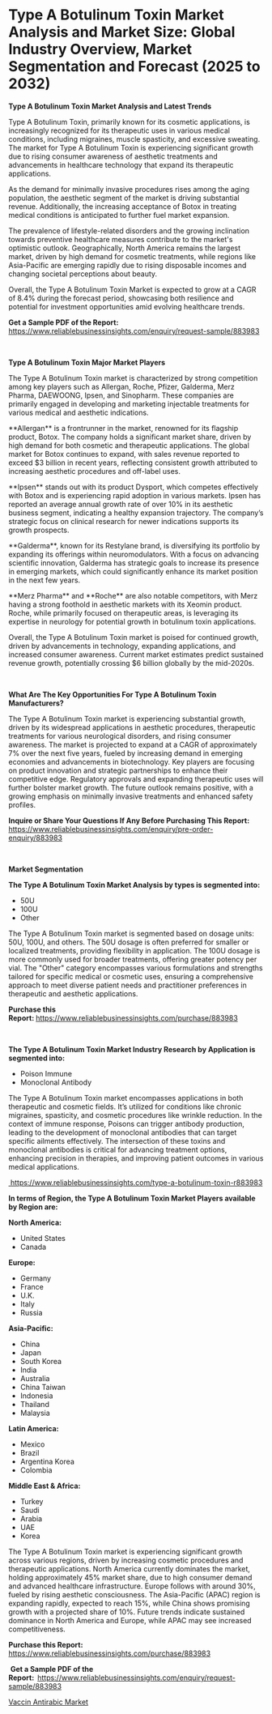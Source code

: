 <p><h1>Type A Botulinum Toxin Market Analysis and Market Size: Global Industry Overview, Market Segmentation and Forecast (2025 to 2032)</h1></p><p><strong>Type A Botulinum Toxin Market Analysis and Latest Trends</strong></p>
<p><p>Type A Botulinum Toxin, primarily known for its cosmetic applications, is increasingly recognized for its therapeutic uses in various medical conditions, including migraines, muscle spasticity, and excessive sweating. The market for Type A Botulinum Toxin is experiencing significant growth due to rising consumer awareness of aesthetic treatments and advancements in healthcare technology that expand its therapeutic applications. </p><p>As the demand for minimally invasive procedures rises among the aging population, the aesthetic segment of the market is driving substantial revenue. Additionally, the increasing acceptance of Botox in treating medical conditions is anticipated to further fuel market expansion. </p><p>The prevalence of lifestyle-related disorders and the growing inclination towards preventive healthcare measures contribute to the market's optimistic outlook. Geographically, North America remains the largest market, driven by high demand for cosmetic treatments, while regions like Asia-Pacific are emerging rapidly due to rising disposable incomes and changing societal perceptions about beauty. </p><p>Overall, the Type A Botulinum Toxin Market is expected to grow at a CAGR of 8.4% during the forecast period, showcasing both resilience and potential for investment opportunities amid evolving healthcare trends.</p></p>
<p><strong>Get a Sample PDF of the Report:&nbsp;</strong> <a href="https://www.reliablebusinessinsights.com/enquiry/request-sample/883983?utm_campaign=2794&utm_medium=2&utm_source=Github&utm_content=ia&utm_term=08032025&utm_id=type-a-botulinum-toxin">https://www.reliablebusinessinsights.com/enquiry/request-sample/883983</a></p>
<p>&nbsp;</p>
<p><strong>Type A Botulinum Toxin Major Market Players</strong></p>
<p><p>The Type A Botulinum Toxin market is characterized by strong competition among key players such as Allergan, Roche, Pfizer, Galderma, Merz Pharma, DAEWOONG, Ipsen, and Sinopharm. These companies are primarily engaged in developing and marketing injectable treatments for various medical and aesthetic indications.</p><p>**Allergan** is a frontrunner in the market, renowned for its flagship product, Botox. The company holds a significant market share, driven by high demand for both cosmetic and therapeutic applications. The global market for Botox continues to expand, with sales revenue reported to exceed $3 billion in recent years, reflecting consistent growth attributed to increasing aesthetic procedures and off-label uses.</p><p>**Ipsen** stands out with its product Dysport, which competes effectively with Botox and is experiencing rapid adoption in various markets. Ipsen has reported an average annual growth rate of over 10% in its aesthetic business segment, indicating a healthy expansion trajectory. The company’s strategic focus on clinical research for newer indications supports its growth prospects.</p><p>**Galderma**, known for its Restylane brand, is diversifying its portfolio by expanding its offerings within neuromodulators. With a focus on advancing scientific innovation, Galderma has strategic goals to increase its presence in emerging markets, which could significantly enhance its market position in the next few years.</p><p>**Merz Pharma** and **Roche** are also notable competitors, with Merz having a strong foothold in aesthetic markets with its Xeomin product. Roche, while primarily focused on therapeutic areas, is leveraging its expertise in neurology for potential growth in botulinum toxin applications.</p><p>Overall, the Type A Botulinum Toxin market is poised for continued growth, driven by advancements in technology, expanding applications, and increased consumer awareness. Current market estimates predict sustained revenue growth, potentially crossing $6 billion globally by the mid-2020s.</p></p>
<p>&nbsp;</p>
<p><strong>What Are The Key Opportunities For Type A Botulinum Toxin Manufacturers?</strong></p>
<p><p>The Type A Botulinum Toxin market is experiencing substantial growth, driven by its widespread applications in aesthetic procedures, therapeutic treatments for various neurological disorders, and rising consumer awareness. The market is projected to expand at a CAGR of approximately 7% over the next five years, fueled by increasing demand in emerging economies and advancements in biotechnology. Key players are focusing on product innovation and strategic partnerships to enhance their competitive edge. Regulatory approvals and expanding therapeutic uses will further bolster market growth. The future outlook remains positive, with a growing emphasis on minimally invasive treatments and enhanced safety profiles.</p></p>
<p><strong>Inquire or Share Your Questions If Any Before Purchasing This Report:</strong> <a href="https://www.reliablebusinessinsights.com/enquiry/pre-order-enquiry/883983?utm_campaign=2794&utm_medium=2&utm_source=Github&utm_content=ia&utm_term=08032025&utm_id=type-a-botulinum-toxin">https://www.reliablebusinessinsights.com/enquiry/pre-order-enquiry/883983</a></p>
<p>&nbsp;</p>
<p><strong>Market Segmentation</strong></p>
<p><strong>The Type A Botulinum Toxin Market Analysis by types is segmented into:</strong></p>
<p><ul><li>50U</li><li>100U</li><li>Other</li></ul></p>
<p><p>The Type A Botulinum Toxin market is segmented based on dosage units: 50U, 100U, and others. The 50U dosage is often preferred for smaller or localized treatments, providing flexibility in application. The 100U dosage is more commonly used for broader treatments, offering greater potency per vial. The "Other" category encompasses various formulations and strengths tailored for specific medical or cosmetic uses, ensuring a comprehensive approach to meet diverse patient needs and practitioner preferences in therapeutic and aesthetic applications.</p></p>
<p><strong>Purchase this Report:&nbsp;</strong><a href="https://www.reliablebusinessinsights.com/purchase/883983?utm_campaign=2794&utm_medium=2&utm_source=Github&utm_content=ia&utm_term=08032025&utm_id=type-a-botulinum-toxin">https://www.reliablebusinessinsights.com/purchase/883983</a></p>
<p>&nbsp;</p>
<p><strong>The Type A Botulinum Toxin Market Industry Research by Application is segmented into:</strong></p>
<p><ul><li>Poison Immune</li><li>Monoclonal Antibody</li></ul></p>
<p><p>The Type A Botulinum Toxin market encompasses applications in both therapeutic and cosmetic fields. It’s utilized for conditions like chronic migraines, spasticity, and cosmetic procedures like wrinkle reduction. In the context of immune response, Poisons can trigger antibody production, leading to the development of monoclonal antibodies that can target specific ailments effectively. The intersection of these toxins and monoclonal antibodies is critical for advancing treatment options, enhancing precision in therapies, and improving patient outcomes in various medical applications.</p></p>
<p><a href="https://www.reliablebusinessinsights.com/type-a-botulinum-toxin-r883983?utm_campaign=2794&utm_medium=2&utm_source=Github&utm_content=ia&utm_term=08032025&utm_id=type-a-botulinum-toxin">&nbsp;https://www.reliablebusinessinsights.com/type-a-botulinum-toxin-r883983</a></p>
<p><strong>In terms of Region, the Type A Botulinum Toxin Market Players available by Region are:</strong></p>
<p>
    <p> <strong> North America: </strong>
        <ul>
            <li>United States</li>
            <li>Canada</li>
        </ul>
        </p> 
    <p> <strong> Europe: </strong>
        <ul>
            <li>Germany</li>
            <li>France</li>
            <li>U.K.</li>
            <li>Italy</li>
            <li>Russia</li>
        </ul>
        </p> 
    <p> <strong> Asia-Pacific: </strong>
        <ul>
            <li>China</li>
            <li>Japan</li>
            <li>South Korea</li>
            <li>India</li>
            <li>Australia</li>
            <li>China Taiwan</li>
            <li>Indonesia</li>
            <li>Thailand</li>
            <li>Malaysia</li>
        </ul>
        </p> 
    <p> <strong> Latin America: </strong>
        <ul>
            <li>Mexico</li>
            <li>Brazil</li>
            <li>Argentina Korea</li>
            <li>Colombia</li>
        </ul>
        </p> 
    <p> <strong> Middle East & Africa: </strong>
        <ul>
            <li>Turkey</li>
            <li>Saudi</li>
            <li>Arabia</li>
            <li>UAE</li>
            <li>Korea</li>
        </ul>
    </p>
    </p>
<p><p>The Type A Botulinum Toxin market is experiencing significant growth across various regions, driven by increasing cosmetic procedures and therapeutic applications. North America currently dominates the market, holding approximately 45% market share, due to high consumer demand and advanced healthcare infrastructure. Europe follows with around 30%, fueled by rising aesthetic consciousness. The Asia-Pacific (APAC) region is expanding rapidly, expected to reach 15%, while China shows promising growth with a projected share of 10%. Future trends indicate sustained dominance in North America and Europe, while APAC may see increased competitiveness.</p></p>
<p><strong>Purchase this Report: </strong><a href="https://www.reliablebusinessinsights.com/purchase/883983?utm_campaign=2794&utm_medium=2&utm_source=Github&utm_content=ia&utm_term=08032025&utm_id=type-a-botulinum-toxin">https://www.reliablebusinessinsights.com/purchase/883983</a></p>
<p>&nbsp;<strong>Get a Sample PDF of the Report:&nbsp;&nbsp;</strong><a href="https://www.reliablebusinessinsights.com/enquiry/request-sample/883983?utm_campaign=2794&utm_medium=2&utm_source=Github&utm_content=ia&utm_term=08032025&utm_id=type-a-botulinum-toxin">https://www.reliablebusinessinsights.com/enquiry/request-sample/883983</a></p>
<p><strong></strong></p>
<p><p><a href="https://github.com/abuugjetaj/Market-Research-Report-List-1/blob/main/vaccin-antirabic-market.md?utm_campaign=2794&utm_medium=2&utm_source=Github&utm_content=ia&utm_term=08032025&utm_id=type-a-botulinum-toxin">Vaccin Antirabic Market</a></p></p>